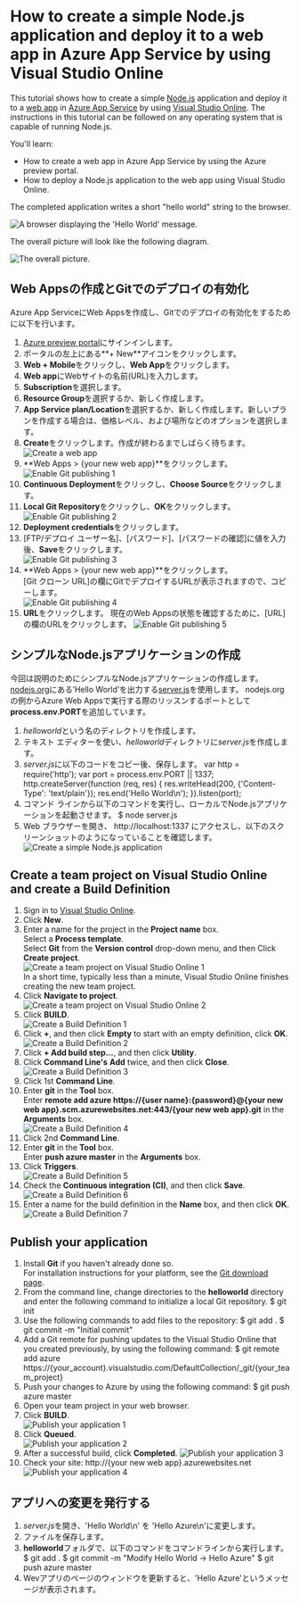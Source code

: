 # How to create a simple Node.js application and deploy it to a web app in Azure App Service by using Visual Studio Online

This tutorial shows how to create a simple [Node.js](http://nodejs.org) application and deploy it to a [web app](https://azure.microsoft.com/ja-jp/documentation/articles/app-service-web-overview/) in [Azure App Service](https://azure.microsoft.com/ja-jp/documentation/articles/app-service-value-prop-what-is/) by using [Visual Studio Online](https://www.visualstudio.com/). The instructions in this tutorial can be followed on any operating system that is capable of running Node.js.

You'll learn:

* How to create a web app in Azure App Service by using the Azure preview portal.
* How to deploy a Node.js application to the web app using Visual Studio Online.

The completed application writes a short "hello world" string to the browser.

![A browser displaying the 'Hello World' message.](https://lh4.googleusercontent.com/-DGNFXXFbkaA/ViTJC8lNWSI/AAAAAAAABuA/xxEDVobJMLw/w2048-h350-no/image151018-21.png)

The overall picture will look like the following diagram.

![The overall picture.](https://lh5.googleusercontent.com/-g81UGpL3vrk/ViTJC1g4PyI/AAAAAAAABt8/fG3m-9Odfzg/w1400-h646-no/image151018-01.png)

## Web Appsの作成とGitでのデプロイの有効化

Azure App ServiceにWeb Appsを作成し、Gitでのデプロイの有効化をするために以下を行います。

1. [Azure preview portal](https://portal.azure.com)にサインインします。
2. ポータルの左上にある**+ New**アイコンをクリックします。
3. **Web + Mobile**をクリックし、**Web App**をクリックします。
4. **Web app**にWebサイトの名前(URL)を入力します。
5. **Subscription**を選択します。
6. **Resource Group**を選択するか、新しく作成します。
7. **App Service plan/Location**を選択するか、新しく作成します。新しいプランを作成する場合は、価格レベル、および場所などのオプションを選択します。
8. **Create**をクリックします。作成が終わるまでしばらく待ちます。  
![Create a web app](https://lh6.googleusercontent.com/-Xpiene9r-WA/ViTJCywRCTI/AAAAAAAABuA/MQT2ClJihzk/w2030-h1422-no/image151018-02.png)  
9. **Web Apps > {your new web app}**をクリックします。  
![Enable Git publishing 1](https://lh3.googleusercontent.com/-jZy_TwAKBeU/ViTJC2VXiqI/AAAAAAAABt8/XZChBYssHA8/w2048-h1138-no/image151018-03.png)
10. **Continuous Deployment**をクリックし、**Choose Source**をクリックします。
11. **Local Git Repository**をクリックし、**OK**をクリックします。  
![Enable Git publishing 2](https://lh6.googleusercontent.com/-YQKxYgpGktc/ViTJC3q4M4I/AAAAAAAABt8/5uvQspD4wxU/w2048-h1276-no/image151018-04.png)
12. **Deployment credentials**をクリックします。
13. [FTP/デプロイ ユーザー名]、[パスワード]、[パスワードの確認]に値を入力後、**Save**をクリックします。  
![Enable Git publishing 3](https://lh4.googleusercontent.com/-aIUJi0gfGgc/ViTJC6pUD0I/AAAAAAAABt8/o18KA3cTiJo/w2048-h1322-no/image151018-05.png)
14. **Web Apps > {your new web app}**をクリックします。  
[Git クローン URL]の欄にGitでデプロイするURLが表示されますので、コピーします。  
![Enable Git publishing 4](https://lh3.googleusercontent.com/-B1pZOVUChXg/ViTJCwMoBiI/AAAAAAAABt8/TEolMFSFgZU/w1382-h1422-no/image151018-06.png)
15. **URL**をクリックします。
現在のWeb Appsの状態を確認するために、[URL]の欄のURLをクリックします。
![Enable Git publishing 5](https://lh4.googleusercontent.com/-1qbpll_dUuk/ViTJCxLpIaI/AAAAAAAABt8/iZRuhbCWISw/w1794-h1422-no/image151018-07.png)

## シンプルなNode.jsアプリケーションの作成

今回は説明のためにシンプルなNode.jsアプリケーションの作成します。
[nodejs.org](https://nodejs.org/en/)にある’Hello World’を出力する[server.js](https://nodejs.org/en/about/)を使用します。
nodejs.orgの例からAzure Web Appsで実行する際のリッスンするポートとして**process.env.PORT**を追加しています。

1. *helloworld*という名のディレクトリを作成します。
2. テキスト エディターを使い、*helloworld*ディレクトリに*server.js*を作成します。
3. *server.js*に以下のコードをコピー後、保存します。
    var http = require('http');
    var port = process.env.PORT || 1337;
    http.createServer(function (req, res) {
      res.writeHead(200, {'Content-Type': 'text/plain'});
      res.end('Hello World\n');
    }).listen(port);
4. コマンド ラインから以下のコマンドを実行し、ローカルでNode.jsアプリケーションを起動させます。
    $ node server.js
5. Web ブラウザーを開き、 http://localhost:1337 にアクセスし、以下のスクリーンショットのようになっていることを確認します。  
![Create a simple Node.js application](https://lh3.googleusercontent.com/-BUKMgxa2Fbk/ViTJC9w0EQI/AAAAAAAABuA/E7ZL5YbdSpg/w2048-h308-no/image151018-08.png)

## Create a team project on Visual Studio Online and create a Build Definition

1. Sign in to [Visual Studio Online](https://www.visualstudio.com/).
2. Click **New**.
3. Enter a name for the project in the **Project name** box.  
Select a **Process template**.  
Select **Git** from the **Version control** drop-down menu, and then Click **Create project**.  
![Create a team project on Visual Studio Online 1](https://lh4.googleusercontent.com/-7w5nPtL8G60/ViTJC4aKpnI/AAAAAAAABuA/Qo5sWVQPTf8/w2048-h1344-no/image151018-09.png)  
In a short time, typically less than a minute, Visual Studio Online finishes creating the new team project.
4. Click **Navigate to project**.  
![Create a team project on Visual Studio Online 2](https://lh4.googleusercontent.com/-7cCyTP9bkew/ViTJC9hGXCI/AAAAAAAABuA/1ryWFKviATc/w1400-h1240-no/image151018-10.png)
5. Click **BUILD**.  
![Create a Build Definition 1](https://lh4.googleusercontent.com/-fLAjAC3vH7g/ViTJC5_mdQI/AAAAAAAABuA/gRmZle-J-Zw/w1800-h1288-no/image151018-11.png)
6. Click **+**, and then click **Empty** to start with an empty definition, click **OK**.  
![Create a Build Definition 2](https://lh3.googleusercontent.com/-6Mk0Sndae-A/ViTJC6hXcoI/AAAAAAAABuA/2EaieFtnrsM/w1856-h1422-no/image151018-12.png)
7. Click **+ Add build step…**, and then click **Utility**.
8. Click **Command Line's** **Add** twice, and then click **Close**.  
![Create a Build Definition 3](https://lh5.googleusercontent.com/-lVmcgGTSoOA/ViTJC6NHf8I/AAAAAAAABuA/hwA8DwiHBao/w2048-h1352-no/image151018-13.png)
9. Click 1st **Command Line**.
10. Enter **git** in the **Tool** box.  
Enter **remote add azure https://{user name}:{password}@{your new web app}.scm.azurewebsites.net:443/{your new web app}.git** in the **Arguments** box.  
![Create a Build Definition 4](https://lh3.googleusercontent.com/-RnMiTePopIY/ViTJC6SindI/AAAAAAAABuA/OD7yoXXeAdQ/w2048-h900-no/image151018-14.png)
11. Click 2nd **Command Line**.
12. Enter **git** in the **Tool** box.  
Enter **push azure master** in the **Arguments** box.
13. Click **Triggers**.  
![Create a Build Definition 5](https://lh3.googleusercontent.com/-am3txWmBKgY/ViTJCy0pbII/AAAAAAAABuA/5X2KFgy3Jas/w2048-h902-no/image151018-15.png)
14. Check the **Continuous integration (CI)**, and then click **Save**.  
![Create a Build Definition 6](https://lh5.googleusercontent.com/-sdKZknViZYw/ViTJCwC7U7I/AAAAAAAABuA/BIntiP7VDS8/w2048-h924-no/image151018-16.png)
15. Enter a name for the build definition in the **Name** box, and then click **OK**.  
![Create a Build Definition 7](https://lh5.googleusercontent.com/-AtuY3U8g7IM/ViTJCzm28sI/AAAAAAAABuA/JLU4Uj9Q12I/w2048-h980-no/image151018-17.png)

## Publish your application

1. Install **Git** if you haven't already done so.  
For installation instructions for your platform, see the [Git download page](http://git-scm.com/download).
2. From the command line, change directories to the **helloworld** directory and enter the following command to initialize a local Git repository.
    $ git init
3. Use the following commands to add files to the repository:
    $ git add .
    $ git commit -m "Initial commit"
4. Add a Git remote for pushing updates to the Visual Studio Online that you created previously, by using the following command:
    $ git remote add azure https://{your_account}.visualstudio.com/DefaultCollection/_git/{your_team_project}
5. Push your changes to Azure by using the following command:
    $ git push azure master
6. Open your team project in your web browser.
7. Click **BUILD**.  
![Publish your application 1](https://lh3.googleusercontent.com/-wC0DL-cmz64/ViTJCxWB_jI/AAAAAAAABuA/qlDBAqJv5RY/w2048-h944-no/image151018-18.png)
8. Click **Queued**.  
![Publish your application 2](https://lh6.googleusercontent.com/-DEPlbTU4EBU/ViTJC-2FpdI/AAAAAAAABuA/OGxF7Wp5cXg/w2048-h688-no/image151018-19.png)
9. After a successful build, click **Completed**.
![Publish your application 3](https://lh3.googleusercontent.com/-tK-nzdGowZE/ViTJC_2IYsI/AAAAAAAABuA/t7oOqBk5HV8/w2048-h696-no/image151018-20.png)
10. Check your site: http://{your new web app}.azurewebsites.net
![Publish your application 4](https://lh4.googleusercontent.com/-DGNFXXFbkaA/ViTJC8lNWSI/AAAAAAAABuA/xxEDVobJMLw/w2048-h350-no/image151018-21.png)

## アプリへの変更を発行する

1. *server.js*を開き、'Hello World\n' を 'Hello Azure\n'に変更します。
2. ファイルを保存します。
3. **helloworld**フォルダで、以下のコマンドをコマンドラインから実行します。
    $ git add .
    $ git commit -m "Modify Hello World -> Hello Azure"
    $ git push azure master
4. Wevアプリのページのウィンドウを更新すると、'Hello Azure'というメッセージが表示されます。